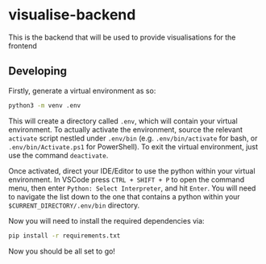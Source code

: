 # visualise-backend

This is the backend that will be used to provide visualisations for the frontend

## Developing

Firstly, generate a virtual environment as so:

```sh
python3 -m venv .env
```

This will create a directory called `.env`, which will contain your virtual environment. To actually activate the environment, source the relevant `activate` script nestled under `.env/bin` (e.g. `.env/bin/activate` for bash, or `.env/bin/Activate.ps1` for PowerShell). To exit the virtual environment, just use the command `deactivate`.

Once activated, direct your IDE/Editor to use the python within your virtual environment. In VSCode press `CTRL + SHIFT + P` to open the command menu, then enter `Python: Select Interpreter`, and hit `Enter`. You will need to navigate the list down to the one that contains a python within your `$CURRENT_DIRECTORY/.env/bin` directory.

Now you will need to install the required dependencies via:

```sh
pip install -r requirements.txt
```

Now you should be all set to go!
